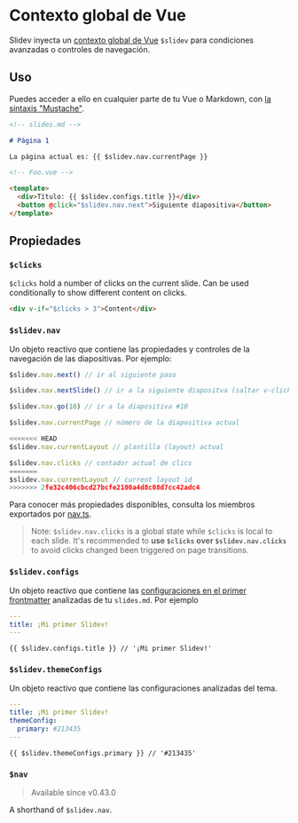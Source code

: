 # Contexto global de Vue

Slidev inyecta un [contexto global de Vue](https://v3.vuejs.org/api/application-config.html#globalproperties) `$slidev` para condiciones avanzadas o controles de navegación.

## Uso

Puedes acceder a ello en cualquier parte de tu Vue o Markdown, con [la sintaxis "Mustache"](https://v3.vuejs.org/guide/template-syntax.html#interpolations).

```md
<!-- slides.md -->

# Página 1

La página actual es: {{ $slidev.nav.currentPage }}
```

```html
<!-- Foo.vue -->

<template>
  <div>Título: {{ $slidev.configs.title }}</div>
  <button @click="$slidev.nav.next">Siguiente diapositiva</button>
</template>
```

## Propiedades

### `$clicks`

`$clicks` hold a number of clicks on the current slide. Can be used conditionally to show different content on clicks.

```html
<div v-if="$clicks > 3">Content</div>
```

### `$slidev.nav`

Un objeto reactivo que contiene las propiedades y controles de la navegación de las diapositivas. Por ejemplo:

```js
$slidev.nav.next() // ir al siguiente paso

$slidev.nav.nextSlide() // ir a la siguiente diapositva (saltar v-clicks)

$slidev.nav.go(10) // ir a la diapositiva #10
```

```js
$slidev.nav.currentPage // número de la diapositiva actual

<<<<<<< HEAD
$slidev.nav.currentLayout // plantilla (layout) actual

$slidev.nav.clicks // contador actual de clics
=======
$slidev.nav.currentLayout // current layout id
>>>>>>> 2fe32c406cbcd27bcfe2100a4d8c08d7cc42adc4
```

Para conocer más propiedades disponibles, consulta los miembros exportados por [nav.ts](https://github.com/slidevjs/slidev/blob/main/packages/client/logic/nav.ts).

> Note: `$slidev.nav.clicks` is a global state while `$clicks` is local to each slide. It's recommended to **use `$clicks` over `$slidev.nav.clicks`** to avoid clicks changed been triggered on page transitions.

### `$slidev.configs`

Un objeto reactivo que contiene las [configuraciones en el primer frontmatter](/custom/#frontmatter-configures) analizadas de tu `slides.md`. Por ejemplo

```yaml
---
title: ¡Mi primer Slidev!
---
```

```
{{ $slidev.configs.title }} // '¡Mi primer Slidev!'
```

### `$slidev.themeConfigs`

Un objeto reactivo que contiene las configuraciones analizadas del tema.

```yaml
---
title: ¡Mi primer Slidev!
themeConfig:
  primary: #213435
---
```

```
{{ $slidev.themeConfigs.primary }} // '#213435'
```

### `$nav`

> Available since v0.43.0

A shorthand of `$slidev.nav`.
